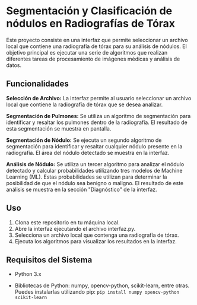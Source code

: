# Segmentación y Clasificación de nódulos en Radiografías de Tórax

Este proyecto consiste en una interfaz que permite seleccionar un archivo local que contiene una radiografía de tórax para su análisis de nódulos. El objetivo principal es ejecutar una serie de algoritmos que realizan diferentes tareas de procesamiento de imágenes médicas y análisis de datos.

## Funcionalidades
**Selección de Archivo:** La interfaz permite al usuario seleccionar un archivo local que contiene la radiografía de tórax que se desea analizar.

**Segmentación de Pulmones:** Se utiliza un algoritmo de segmentación para identificar y resaltar los pulmones dentro de la radiografía. El resultado de esta segmentación se muestra en pantalla.

**Segmentación de Nódulo:** Se ejecuta un segundo algoritmo de segmentación para identificar y resaltar cualquier nódulo presente en la radiografía. El área del nódulo detectado se muestra en la interfaz.

**Análisis de Nódulo:** Se utiliza un tercer algoritmo para analizar el nódulo detectado y calcular probabilidades utilizando tres modelos de Machine Learning (ML). Estas probabilidades se utilizan para determinar la posibilidad de que el nódulo sea benigno o maligno. El resultado de este análisis se muestra en la sección "Diagnóstico" de la interfaz.

## Uso
1. Clona este repositorio en tu máquina local.
2. Abre la interfaz ejecutando el archivo interfaz.py.
3. Selecciona un archivo local que contenga una radiografía de tórax.
4. Ejecuta los algoritmos para visualizar los resultados en la interfaz.

## Requisitos del Sistema
* Python 3.x

* Bibliotecas de Python: numpy, opencv-python, scikit-learn, entre otras. Puedes instalarlas utilizando pip:
`pip install numpy opencv-python scikit-learn`
